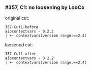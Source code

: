 ### #357, C1: no loosening by LooCo
original cut:

```
357-Cut1-before
aiocontextvars - 0.2.2
| +- contextvars(version range:==2.4)
```




loosened cut:
```
357-Cut1-after
aiocontextvars - 0.2.2
| +- contextvars(version range:==2.4)
```



